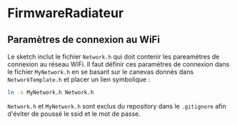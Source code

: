 # FirmwareRadiateur

## Paramètres de connexion au WiFi

Le sketch inclut le fichier ```Network.h``` qui doit contenir les pareamètres de connexion au réseau WiFi. Il faut définir ces paramètres de connexion dans le fichier ```MyNetwork.h``` en se basant sur le canevas donnés dans ```NetworkTemplate.h``` et placer un lien symbolique :

```sh
ln -s MyNetwork.h Network.h
```

```Network.h``` et ```MyNetwork.h``` sont exclus du repository dans le ```.gitignore``` afin d'éviter de poussé le ssid et le mot de passe.